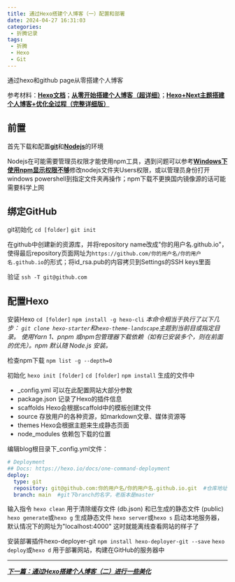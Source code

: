 ```yaml
---
title: 通过Hexo搭建个人博客（一）配置和部署
date: 2024-04-27 16:31:03
categories: 
 - 折腾记录
tags: 
 - 折腾
 - Hexo
 - Git
---
```


通过hexo和github page从零搭建个人博客

<!-- more -->

参考材料：[**Hexo文档**](https://hexo.io/zh-cn/docs/)；[**从零开始搭建个人博客（超详细）**](https://zhuanlan.zhihu.com/p/102592286)；[**Hexo+Next主题搭建个人博客+优化全过程（完整详细版）**](https://zhuanlan.zhihu.com/p/618864711)

## 前置

首先下载和配置[**git**](https://git-scm.com/)和[**Nodejs**](https://nodejs.cn/)的环境

Nodejs在可能需要管理员权限才能使用npm工具，遇到问题可以参考[**Windows下使用npm显示权限不够**](https://blog.csdn.net/mr__sun__/article/details/119140624)修改nodejs文件夹Users权限，或以管理员身份打开windows powershell到指定文件夹再操作；npm下载不更换国内镜像源的话可能需要科学上网

## 绑定GitHub

git初始化
`cd [folder]`
`git init`

在github中创建新的资源库，并将repository name改成"你的用户名.github.io"，使得最后repository页面网址为`https://github.com/你的用户名/你的用户名.github.io`的形式；将id_rsa.pub的内容拷贝到Settings的SSH keys里面

验证
`ssh -T git@github.com`

## 配置Hexo

安装Hexo
`cd [folder]`
`npm install -g hexo-cli`
*本命令相当于执行了以下几步：
`git clone hexo-starter`和`hexo-theme-landscape`主题到当前目或指定目录。
使用Yarn 1、pnpm 或npm包管理器下载依赖（如有已安装多个，则在前面的优先）。npm 默认随 Node.js 安装。*

检查npm下载
`npm list -g --depth=0`

初始化
`hexo init [folder]`
`cd [folder]`
`npm install`
生成的文件中
- _config.yml 可以在此配置网站大部分参数
- package.json 记录了Hexo的插件信息
- scaffolds Hexo会根据scaffold中的模板创建文件
- source 存放用户的各种资源，如markdown文章、媒体资源等
- themes Hexo会根据主题来生成静态页面
- node_modules 依赖包下载的位置

编辑blog根目录下_config.yml文件：
```yml
# Deployment
## Docs: https://hexo.io/docs/one-command-deployment
deploy:
  type: git
  repository: git@github.com:你的用户名/你的用户名.github.io.git  #仓库地址
  branch: main  #git下branch的名字，老版本是master
```

输入指令
`hexo clean` 用于清除缓存文件 (db.json) 和已生成的静态文件 (public)
`hexo generate`或`hexo g` 生成静态文件
`hexo server`或`hexo s` 启动本地服务器，默认情况下的网址为"localhost:4000"
这时就能离线查看网站的样子了

安装部署插件hexo-deployer-git
`npm install hexo-deployer-git --save`
`hexo deploy`或`hexo d` 用于部署网站，构建在GitHub的服务器中

***

[***下一篇：通过Hexo搭建个人博客（二）进行一些美化***]()
